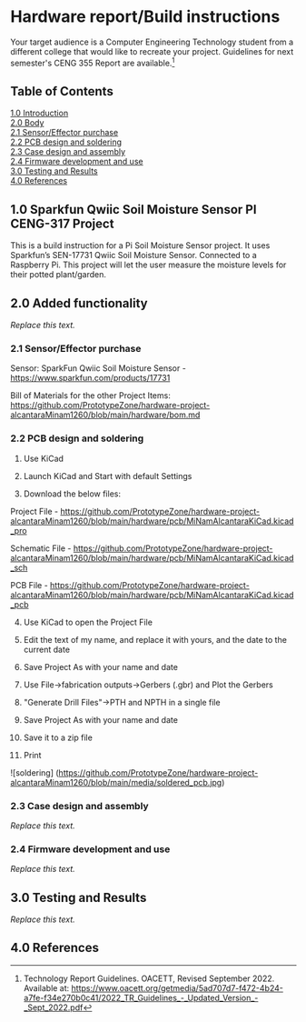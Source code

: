 # Hardware report/Build instructions
Your target audience is a Computer Engineering Technology student from a different college that would like to recreate your project. Guidelines for next semester's CENG 355 Report are available.[^1]
[^1]: Technology Report Guidelines. OACETT, Revised September 2022. Available at: https://www.oacett.org/getmedia/5ad707d7-f472-4b24-a7fe-f34e270b0c41/2022_TR_Guidelines_-_Updated_Version_-_Sept_2022.pdf
## Table of Contents
[1.0 Introduction](#10-introduce-the-broadcom-development-platform-and-exisiting-functionality)   
[2.0 Body](#20-added-functionality)   
[2.1 Sensor/Effector purchase](#21-sensor-effector-purchase)   
[2.2 PCB design and soldering](#22-pcb-design-and-soldering)   
[2.3 Case design and assembly](#23-case-design-and-assembly)   
[2.4 Firmware development and use](#24-firmware-development-and-use)   
[3.0 Testing and Results](#30-testing-and-results)   
[4.0 References](#40-references)  

## 1.0 Sparkfun Qwiic Soil Moisture Sensor PI CENG-317 Project   

This is a build instruction for a Pi Soil Moisture Sensor project. It uses Sparkfun’s SEN-17731 Qwiic Soil Moisture Sensor. Connected to a Raspberry Pi. This project will let the user measure the moisture levels for their potted plant/garden.  

## 2.0 Added functionality   

*Replace this text.*   

### 2.1 Sensor/Effector purchase   

Sensor:
SparkFun Qwiic Soil Moisture Sensor - https://www.sparkfun.com/products/17731

Bill of Materials for the other Project Items: 
https://github.com/PrototypeZone/hardware-project-alcantaraMinam1260/blob/main/hardware/bom.md

### 2.2 PCB design and soldering   

1) Use KiCad

2) Launch KiCad and Start with default Settings

3) Download the below files:

Project File - https://github.com/PrototypeZone/hardware-project-alcantaraMinam1260/blob/main/hardware/pcb/MiNamAlcantaraKiCad.kicad_pro

Schematic File - https://github.com/PrototypeZone/hardware-project-alcantaraMinam1260/blob/main/hardware/pcb/MiNamAlcantaraKiCad.kicad_sch

PCB File - https://github.com/PrototypeZone/hardware-project-alcantaraMinam1260/blob/main/hardware/pcb/MiNamAlcantaraKiCad.kicad_pcb

4) Use KiCad to open the Project File

5) Edit the text of my name, and replace it with yours, and the date to the current date

6) Save Project As with your name and date

7) Use File->fabrication outputs->Gerbers (.gbr) and Plot the Gerbers

8) "Generate Drill Files"->PTH and NPTH in a single file

9) Save Project As with your name and date

10) Save it to a zip file

11) Print

![soldering] (https://github.com/PrototypeZone/hardware-project-alcantaraMinam1260/blob/main/media/soldered_pcb.jpg) 

### 2.3 Case design and assembly   

*Replace this text.*   

### 2.4 Firmware development and use   

*Replace this text.*   

## 3.0 Testing and Results   

*Replace this text.*   

## 4.0 References   

